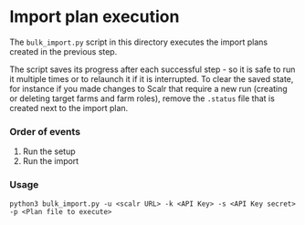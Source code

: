 # Import plan execution

The `bulk_import.py` script in this directory executes the import plans created in the previous step.

The script saves its progress after each successful step - so it is safe to run it multiple times or to relaunch it if it is interrupted. To clear the saved state, for instance if you made changes to Scalr that require a new run (creating or deleting target farms and farm roles), remove the `.status` file that is created next to the import plan.

### Order of events
1. Run the setup
2. Run the import

### Usage

```
python3 bulk_import.py -u <scalr URL> -k <API Key> -s <API Key secret> -p <Plan file to execute>
```




